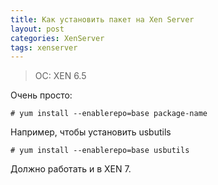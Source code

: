 ```yaml
---
title: Как установить пакет на Xen Server
layout: post
categories: XenServer
tags: xenserver
---
```


> OC: XEN 6.5

Очень просто:

```
# yum install --enablerepo=base package-name
```

Например, чтобы установить usbutils

```
# yum install --enablerepo=base usbutils
```

Должно работать и в XEN 7.